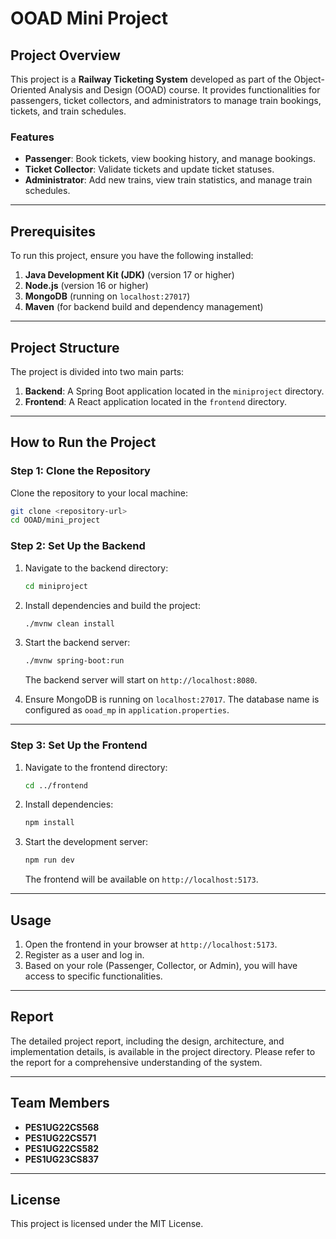 # OOAD Mini Project

## Project Overview

This project is a **Railway Ticketing System** developed as part of the Object-Oriented Analysis and Design (OOAD) course. It provides functionalities for passengers, ticket collectors, and administrators to manage train bookings, tickets, and train schedules.

### Features

- **Passenger**: Book tickets, view booking history, and manage bookings.
- **Ticket Collector**: Validate tickets and update ticket statuses.
- **Administrator**: Add new trains, view train statistics, and manage train schedules.

---

## Prerequisites

To run this project, ensure you have the following installed:

1. **Java Development Kit (JDK)** (version 17 or higher)
2. **Node.js** (version 16 or higher)
3. **MongoDB** (running on `localhost:27017`)
4. **Maven** (for backend build and dependency management)

---

## Project Structure

The project is divided into two main parts:

1. **Backend**: A Spring Boot application located in the `miniproject` directory.
2. **Frontend**: A React application located in the `frontend` directory.

---

## How to Run the Project

### Step 1: Clone the Repository

Clone the repository to your local machine:

```bash
git clone <repository-url>
cd OOAD/mini_project
```

### Step 2: Set Up the Backend

1. Navigate to the backend directory:

   ```bash
   cd miniproject
   ```

2. Install dependencies and build the project:

   ```bash
   ./mvnw clean install
   ```

3. Start the backend server:

   ```bash
   ./mvnw spring-boot:run
   ```

   The backend server will start on `http://localhost:8080`.

4. Ensure MongoDB is running on `localhost:27017`. The database name is configured as `ooad_mp` in `application.properties`.

---

### Step 3: Set Up the Frontend

1. Navigate to the frontend directory:

   ```bash
   cd ../frontend
   ```

2. Install dependencies:

   ```bash
   npm install
   ```

3. Start the development server:

   ```bash
   npm run dev
   ```

   The frontend will be available on `http://localhost:5173`.

---

## Usage

1. Open the frontend in your browser at `http://localhost:5173`.
2. Register as a user and log in.
3. Based on your role (Passenger, Collector, or Admin), you will have access to specific functionalities.

---

## Report

The detailed project report, including the design, architecture, and implementation details, is available in the project directory. Please refer to the report for a comprehensive understanding of the system.

---

## Team Members

- **PES1UG22CS568**
- **PES1UG22CS571**
- **PES1UG22CS582**
- **PES1UG23CS837**

---

## License

This project is licensed under the MIT License.
